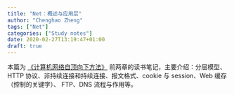 ```yaml
---
title: "Net：概述与应用层"
author: "Chenghao Zheng"
tags: ["Net"]
categories: ["Study notes"]
date: 2020-02-27T13:19:47+01:00
draft: true
---
```



本篇为 [《计算机网络自顶向下方法》](https://book.douban.com/subject/30280001/) 前两章的读书笔记，主要介绍：分层模型、HTTP 协议、非持续连接和持续连接、报文格式、cookie 与 session、Web 缓存（控制的关键字）、 FTP、DNS 流程与作用等。

